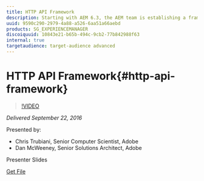 ```yaml
---
title: HTTP API Framework
description: Starting with AEM 6.3, the AEM team is establishing a framework that will both simplify and standardize the use of APIs that are exposed to internal and external consumers, including ISVs, SIs and other Adobe products. This gem session will describe that syntax and how to leverage a new framework that accelerates development of those endpoints using an annotation strategy. The framework handles all the boiler plate code, including Sling internals, HTTP routing and JSON serialization, enabling developers to focus on business level resources and functionality for consumers, who in turn enjoy a consistent API design.
uuid: 9590c290-2979-4a88-a526-6aa51a66aebd
products: SG_EXPERIENCEMANAGER
discoiquuid: 10843e21-b65b-494c-9cb2-77b842988f63
internal: true
targetaudience: target-audience advanced
---
```


# HTTP API Framework{#http-api-framework}

>[!VIDEO](https://video.tv.adobe.com/v/19685/?quality=9)

*Delivered September 22, 2016*

Presented by:

* Chris Trubiani, Senior Computer Scientist, Adobe
* Dan McWeeney, Senior Solutions Architect, Adobe

Presenter Slides

[Get File](assets/granite-gems-httpapi.pdf)
